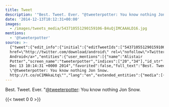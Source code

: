 ```yaml
---
title: Tweet
description: '"Best. Tweet. Ever. "@tweeterpotter: You know nothing Jon Snow. "'
date: '2014-12-13T10:12:31+00:00'
images:
  - /images/tweets_media/543710551290159106-B4uQjIMCAAALD16.jpg
mentions:
  - '@tweeterpotter'
source: >-
  {"tweet":{"edit_info":{"initial":{"editTweetIds":["543710551290159106"],"editableUntil":"2014-12-13T11:14:31.738Z","editsRemaining":"5","isEditEligible":true}},"retweeted":false,"source":"<a
  href=\"http://twitter.com/download/android\" rel=\"nofollow\">Twitter for
  Android</a>","entities":{"user_mentions":[{"name":"Alistair
  Potter","screen_name":"tweeterpotter","indices":["20","34"],"id_str":"61477082","id":"61477082"}],"urls":[],"symbols":[],"media":[{"expanded_url":"https://twitter.com/tweeterpotter/status/543687135522725888/photo/1","source_status_id":"543687135522725888","indices":["63","85"],"url":"http://t.co/oC1MAkaLtq","media_url":"http://pbs.twimg.com/media/B4uQjIMCAAALD16.jpg","id_str":"543687113196044288","source_user_id":"61477082","id":"543687113196044288","media_url_https":"https://pbs.twimg.com/media/B4uQjIMCAAALD16.jpg","source_user_id_str":"61477082","sizes":{"large":{"w":"1024","h":"588","resize":"fit"},"small":{"w":"680","h":"390","resize":"fit"},"thumb":{"w":"150","h":"150","resize":"crop"},"medium":{"w":"1024","h":"588","resize":"fit"}},"type":"photo","source_status_id_str":"543687135522725888","display_url":"pic.twitter.com/oC1MAkaLtq"}],"hashtags":[]},"display_text_range":["0","86"],"favorite_count":"0","id_str":"543710551290159106","truncated":false,"retweet_count":"0","id":"543710551290159106","possibly_sensitive":false,"created_at":"Sat
  Dec 13 10:14:31 +0000 2014","favorited":false,"full_text":"Best. Tweet. Ever.
  \"@tweeterpotter: You know nothing Jon Snow.
  http://t.co/oC1MAkaLtq\"","lang":"en","extended_entities":{"media":[{"expanded_url":"https://twitter.com/tweeterpotter/status/543687135522725888/photo/1","source_status_id":"543687135522725888","indices":["63","85"],"url":"http://t.co/oC1MAkaLtq","media_url":"http://pbs.twimg.com/media/B4uQjIMCAAALD16.jpg","id_str":"543687113196044288","source_user_id":"61477082","id":"543687113196044288","media_url_https":"https://pbs.twimg.com/media/B4uQjIMCAAALD16.jpg","source_user_id_str":"61477082","sizes":{"large":{"w":"1024","h":"588","resize":"fit"},"small":{"w":"680","h":"390","resize":"fit"},"thumb":{"w":"150","h":"150","resize":"crop"},"medium":{"w":"1024","h":"588","resize":"fit"}},"type":"photo","source_status_id_str":"543687135522725888","display_url":"pic.twitter.com/oC1MAkaLtq"}]}}}
---
```

Best. Tweet. Ever. "[@tweeterpotter](https://twitter.com/@tweeterpotter): You know nothing Jon Snow. 
    
{{< tweet 0 0 >}}
    
